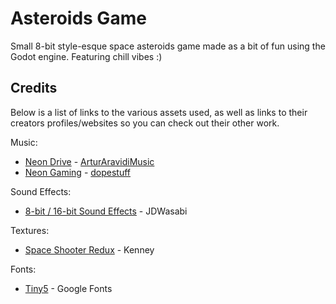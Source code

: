 # Asteroids Game

Small 8-bit style-esque space asteroids game made as a bit of fun using the Godot engine.
Featuring chill vibes :)

## Credits
Below is a list of links to the various assets used, as well as links to their creators profiles/websites so you can check out their other work.

Music:
- [Neon Drive](https://pixabay.com/music/synthwave-neon-drive-retrowaver-synthwave-vaporwave-retro-80s-193108/) - [ArturAravidiMusic](https://pixabay.com/users/arturaravidimusic-37133175/)
- [Neon Gaming](https://pixabay.com/music/synthwave-neon-gaming-128925/) - [dopestuff](https://pixabay.com/users/arturaravidimusic-37133175/)

Sound Effects:
- [8-bit / 16-bit Sound Effects](https://jdwasabi.itch.io/8-bit-16-bit-sound-effects-pack) - JDWasabi

Textures:
- [Space Shooter Redux](https://kenney.nl/assets/space-shooter-redux) - Kenney

Fonts:
- [Tiny5](https://fonts.google.com/specimen/Tiny5) - Google Fonts
